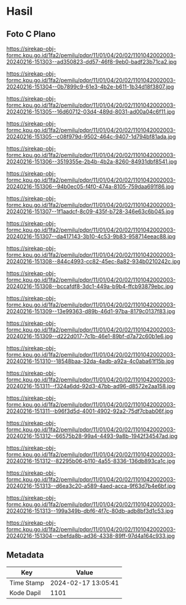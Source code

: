 # Hasil

## Foto C Plano

https://sirekap-obj-formc.kpu.go.id/1fa2/pemilu/pdpr/11/01/04/20/02/1101042002003-20240216-151303--ad350823-dd57-46f8-9eb0-badf23b71ca2.jpg

https://sirekap-obj-formc.kpu.go.id/1fa2/pemilu/pdpr/11/01/04/20/02/1101042002003-20240216-151304--0b7899c9-61e3-4b2e-b611-1b34d18f3807.jpg

https://sirekap-obj-formc.kpu.go.id/1fa2/pemilu/pdpr/11/01/04/20/02/1101042002003-20240216-151305--16d60712-03d4-489d-8031-ad00a04c6f11.jpg

https://sirekap-obj-formc.kpu.go.id/1fa2/pemilu/pdpr/11/01/04/20/02/1101042002003-20240216-151305--c08f979d-9502-464c-9407-1d794bf81ada.jpg

https://sirekap-obj-formc.kpu.go.id/1fa2/pemilu/pdpr/11/01/04/20/02/1101042002003-20240216-151306--3519355e-2b4b-4b2a-8260-84931dbf8541.jpg

https://sirekap-obj-formc.kpu.go.id/1fa2/pemilu/pdpr/11/01/04/20/02/1101042002003-20240216-151306--94b0ec05-f4f0-474a-8105-759daa691f86.jpg

https://sirekap-obj-formc.kpu.go.id/1fa2/pemilu/pdpr/11/01/04/20/02/1101042002003-20240216-151307--1f1aadcf-8c09-435f-b728-346e63c6b045.jpg

https://sirekap-obj-formc.kpu.go.id/1fa2/pemilu/pdpr/11/01/04/20/02/1101042002003-20240216-151307--da417143-3b10-4c53-9b83-958714eeac88.jpg

https://sirekap-obj-formc.kpu.go.id/1fa2/pemilu/pdpr/11/01/04/20/02/1101042002003-20240216-151308--844c4993-cc82-45ec-8a82-934b0210242c.jpg

https://sirekap-obj-formc.kpu.go.id/1fa2/pemilu/pdpr/11/01/04/20/02/1101042002003-20240216-151308--bccafdf8-3dc1-449a-b9b4-ffcb93879ebc.jpg

https://sirekap-obj-formc.kpu.go.id/1fa2/pemilu/pdpr/11/01/04/20/02/1101042002003-20240216-151309--13e99363-d89b-46d1-97ba-8179c0137f83.jpg

https://sirekap-obj-formc.kpu.go.id/1fa2/pemilu/pdpr/11/01/04/20/02/1101042002003-20240216-151309--d222d017-7c1b-46e1-89bf-d7a72c60b1e6.jpg

https://sirekap-obj-formc.kpu.go.id/1fa2/pemilu/pdpr/11/01/04/20/02/1101042002003-20240216-151310--18548baa-32da-4adb-a92a-4c0aba61f15b.jpg

https://sirekap-obj-formc.kpu.go.id/1fa2/pemilu/pdpr/11/01/04/20/02/1101042002003-20240216-151311--f324a6dd-92d3-47bb-ad96-d8572e2aa158.jpg

https://sirekap-obj-formc.kpu.go.id/1fa2/pemilu/pdpr/11/01/04/20/02/1101042002003-20240216-151311--b96f3d5d-4001-4902-92a2-75df7cbab06f.jpg

https://sirekap-obj-formc.kpu.go.id/1fa2/pemilu/pdpr/11/01/04/20/02/1101042002003-20240216-151312--66575b28-99a4-4493-9a8b-1942f34547ad.jpg

https://sirekap-obj-formc.kpu.go.id/1fa2/pemilu/pdpr/11/01/04/20/02/1101042002003-20240216-151312--82295b06-b110-4a55-8336-136db893ca1c.jpg

https://sirekap-obj-formc.kpu.go.id/1fa2/pemilu/pdpr/11/01/04/20/02/1101042002003-20240216-151313--d6ea3c20-a589-4aed-acca-9f63d7b4e6bf.jpg

https://sirekap-obj-formc.kpu.go.id/1fa2/pemilu/pdpr/11/01/04/20/02/1101042002003-20240216-151313--199a349b-dbf6-4f7c-80db-adb8bf3d1c53.jpg

https://sirekap-obj-formc.kpu.go.id/1fa2/pemilu/pdpr/11/01/04/20/02/1101042002003-20240216-151304--cbefda8b-ad36-4338-89ff-97d4a164c933.jpg


## Metadata

| Key        | Value               |
| ---------- | ------------------- |
| Time Stamp | 2024-02-17 13:05:41 |
| Kode Dapil | 1101                |



